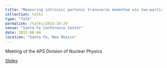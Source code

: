 ```yaml
---
title: "Measuring intrinsic partonic transverse momentum via two-particle correlations in PHENIX"
collection: talks
type: "Talk"
permalink: /talks/2015-10-29
venue: "Santa Fe Conference Center"
date: 2015-08-04
location: "Santa Fe, New Mexico"
---
```


Meeting of the APS Division of Nuclear Physics 

[Slides](https://jdosbo.github.io/files/DNP2015_Osborn_Intrinsickt.pdf) 